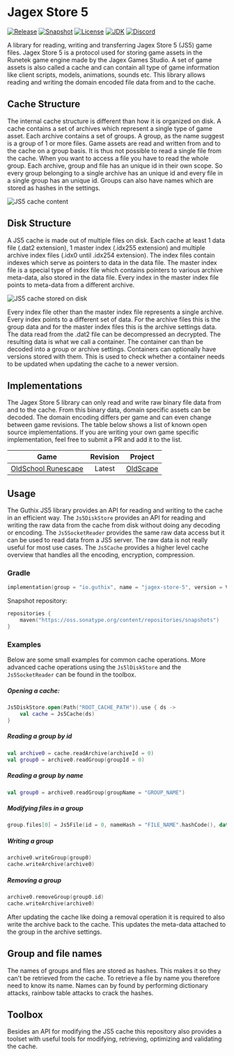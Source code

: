 # Jagex Store 5
[![Release](https://img.shields.io/maven-central/v/io.guthix/jagex-store-5)](https://search.maven.org/search?q=jagex-store-5)
[![Snapshot](https://img.shields.io/nexus/s/io.guthix/jagex-store-5?server=https%3A%2F%2Foss.sonatype.org)](https://oss.sonatype.org/content/repositories/snapshots/io/guthix/jagex-store-5)
[![License](https://img.shields.io/github/license/guthix/Jagex-Store-5)](https://github.com/guthix/Jagex-Store-5/blob/master/LICENSE)
[![JDK](https://img.shields.io/badge/JDK-11%2B-blue)](https://openjdk.java.net/projects/jdk/11/)
[![Discord](https://img.shields.io/discord/538667877180637184?color=%237289da&logo=discord)](https://discord.gg/AFyGxNp)

A library for reading, writing and transferring Jagex Store 5 (JS5) game files. 
Jagex Store 5 is a protocol used for storing game assets in the Runetek game engine made by the
Jagex Games Studio. A set of game assets is also called a cache and can
contain all type of game information like client scripts, models, 
animations, sounds etc. This library allows reading and writing the 
domain encoded file data from and to the cache.

## Cache Structure
The internal cache structure is different than how it is organized on disk.
A cache contains a set of archives which represent a single type of game asset.
Each archive contains a set of groups. A group, as the name suggest is a group of 1 or 
more files. Game assets are read and written from and to the cache on a group basis. 
It is thus not possible to read a single file from the cache. When you want to
access a file you have to read the whole group. Each archive, group and file has
an unique id in their own scope. So every group belonging to a single archive has
an unique id and every file in a single group has an unique id. Groups can also have names
which are stored as hashes in the settings.

![JS5 cache content](docs/images/HighLevelOverview.svg)

## Disk Structure
A JS5 cache is made out of multiple files on disk. Each cache at least
1 data file (.dat2 extension), 1 master index (.idx255 extension) and multiple
archive index files (.idx0 until .idx254 extension). The index files contain
indexes which serve as pointers to data in the data file. The master index file
is a special type of index file which contains pointers to various archive 
meta-data, also stored in the data file. Every index in the master index file points
to meta-data from a different archive.

![JS5 cache stored on disk](docs/images/FileOverview.svg)

Every index file other than the master index file represents a single archive.
Every index points to a different set of data. For the archive files this is the
group data and for the master index files this is the archive settings data.
The data read from the .dat2 file can be decompressed an decrypted. The resulting
data is what we call a container. The container can than be decoded into a group or
archive settings. Containers can optionally have versions stored with them. This is
used to check whether a container needs to be updated when updating the cache to a 
newer version.

## Implementations
The Jagex Store 5 library can only read and write raw binary file data from and to the cache. From this binary data, 
domain specific assets can be decoded. The domain encoding differs per game and can even change between game revisions.
The table below shows a list of known open source implementations. If you are writing your own game specific 
implementation, feel free to submit a PR and add it to the list.


| Game                    | Revision    | Project     |
| :---------------------: | :---------: | :---------: |
| [OldSchool Runescape](https://oldschool.runescape.com/) | Latest | [OldScape](https://github.com/guthix/OldScape/tree/master/cache) |

## Usage
The Guthix JS5 library provides an API for reading and writing to the cache in an
efficient way. The `Js5DiskStore` provides an API for reading and writing the raw data 
from the cache from disk without doing any decoding or encoding. The `Js5SocketReader`
provides the same raw data access but it can be used to read data from a JS5 server.
The raw data is not really useful for most use cases. The `Js5Cache` provides a 
higher level cache overview that handles all the encoding, encryption, compression.

### Gradle
```Kotlin
implementation(group = "io.guthix", name = "jagex-store-5", version = VERSION)
```
Snapshot repository:
```Kotlin
repositories {
    maven("https://oss.sonatype.org/content/repositories/snapshots")
}
```

### Examples
Below are some small examples for common cache operations. More advanced cache operations 
using the `Js5lDiskStore` and the `Js5SocketReader` can be found in the toolbox.

##### Opening a cache:
```kotlin
Js5DiskStore.open(Path("ROOT_CACHE_PATH")).use { ds ->
    val cache = Js5Cache(ds)
}
```

##### Reading a group by id
```kotlin
val archive0 = cache.readArchive(archiveId = 0)
val group0 = archive0.readGroup(groupId = 0)
```

##### Reading a group by name
```kotlin
val group0 = archive0.readGroup(groupName = "GROUP_NAME")
```

##### Modifying files in a group
```kotlin
group.files[0] = Js5File(id = 0, nameHash = "FILE_NAME".hashCode(), data = NEW_DATA)
```

##### Writing a group
```kotlin
archive0.writeGroup(group0)
cache.writeArchive(archive0)
```

##### Removing a group
```kotlin
archive0.removeGroup(group0.id)
cache.writeArchive(archive0)
```

After updating the cache like doing a removal operation it is required to also write the archive back to the cache. This
updates the meta-data attached to the group in the archive settings.

## Group and file names
The names of groups and files are stored as hashes. This makes it so 
they can't be retrieved from the cache. To retrieve a file by name you 
therefore need to know its name. Names can by found by performing 
dictionary attacks, rainbow table attacks to crack the hashes.

## Toolbox
Besides an API for modifying the JS5 cache this repository also provides a toolset
with useful tools for modifying, retrieving, optimizing and validating the cache.